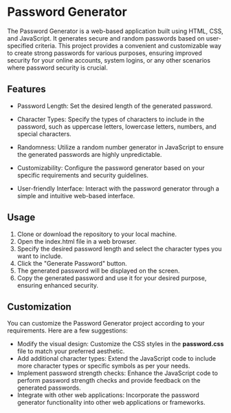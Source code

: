 # Password Generator
The Password Generator is a web-based application built using HTML, CSS, and JavaScript. It generates secure and random passwords based on user-specified criteria. This project provides a convenient and customizable way to create strong passwords for various purposes, ensuring improved security for your online accounts, system logins, or any other scenarios where password security is crucial.

## Features
* Password Length: Set the desired length of the generated password.
* Character Types: Specify the types of characters to include in the password, such as uppercase letters, lowercase letters, numbers, and special characters.

* Randomness: Utilize a random number generator in JavaScript to ensure the generated passwords are highly unpredictable.

* Customizability: Configure the password generator based on your specific requirements and security guidelines.

* User-friendly Interface: Interact with the password generator through a simple and intuitive web-based interface.


## Usage
1. Clone or download the repository to your local machine.
2. Open the index.html file in a web browser.
3. Specify the desired password length and select the character types you want to include.
4. Click the "Generate Password" button.
5. The generated password will be displayed on the screen.
6. Copy the generated password and use it for your desired purpose, ensuring enhanced security.


## Customization
You can customize the Password Generator project according to your requirements. Here are a few suggestions:

* Modify the visual design: Customize the CSS styles in the **password.css** file to match your preferred aesthetic.
* Add additional character types: Extend the JavaScript code to include more character types or specific symbols as per your needs.
* Implement password strength checks: Enhance the JavaScript code to perform password strength checks and provide feedback on the generated passwords.
* Integrate with other web applications: Incorporate the password generator functionality into other web applications or frameworks.
